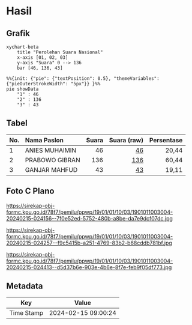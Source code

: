 # Hasil

## Grafik

```mermaid
xychart-beta
    title "Perolehan Suara Nasional"
    x-axis [01, 02, 03]
    y-axis "Suara" 0 --> 136
    bar [46, 136, 43]
```

```mermaid
%%{init: {"pie": {"textPosition": 0.5}, "themeVariables": {"pieOuterStrokeWidth": "5px"}} }%%
pie showData
    "1" : 46
    "2" : 136
    "3" : 43
```

## Tabel

| No. | Nama Paslon    | Suara | Suara (raw) | Persentase |
|:--- |:-------------- | -----:| -----------:| ----------:|
| 1   | ANIES MUHAIMIN | 46    | [46][p-1]   | 20,44      |
| 2   | PRABOWO GIBRAN | 136   | [136][p-2]  | 60,44      |
| 3   | GANJAR MAHFUD  | 43    | [43][p-3]   | 19,11      |


[p-1]: https://github.com/gigit-pemilu/pemilu-2024/blob/main/pilpres/hitung-suara/sub/19-kepulauan-bangka-belitung/sub/01-bangka/sub/01-sungailiat/sub/1003-kudai/sub/004-tps/sub/paslon-1.txt
[p-2]: https://github.com/gigit-pemilu/pemilu-2024/blob/main/pilpres/hitung-suara/sub/19-kepulauan-bangka-belitung/sub/01-bangka/sub/01-sungailiat/sub/1003-kudai/sub/004-tps/sub/paslon-2.txt
[p-3]: https://github.com/gigit-pemilu/pemilu-2024/blob/main/pilpres/hitung-suara/sub/19-kepulauan-bangka-belitung/sub/01-bangka/sub/01-sungailiat/sub/1003-kudai/sub/004-tps/sub/paslon-3.txt

## Foto C Plano

https://sirekap-obj-formc.kpu.go.id/78f7/pemilu/ppwp/19/01/01/10/03/1901011003004-20240215-024156--7f0e52ed-5752-480b-a8be-da7e9dcf07dc.jpg

https://sirekap-obj-formc.kpu.go.id/78f7/pemilu/ppwp/19/01/01/10/03/1901011003004-20240215-024257--f9c5415b-a251-4769-83b2-b68cddb781bf.jpg

https://sirekap-obj-formc.kpu.go.id/78f7/pemilu/ppwp/19/01/01/10/03/1901011003004-20240215-024413--d5d37b6e-903e-4b6e-8f7e-feb9f05df773.jpg


## Metadata

| Key        | Value               |
| ---------- | ------------------- |
| Time Stamp | 2024-02-15 09:00:24 |



